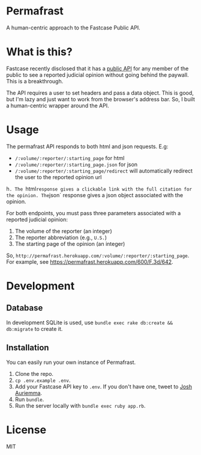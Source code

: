 # Permafrast

A human-centric approach to the Fastcase Public API. 

# What is this?

Fastcase recently disclosed that it has a [public API](http://legalgeekery.com/2014/09/10/fastcase-public-links-to-cases-on-haiku-decisis-are-here/) for any member of the public to see a reported judicial opinion without going behind the paywall. This is a breakthrough. 

The API requires a user to set headers and pass a data object. This is good, but I'm lazy and just want to work from the browser's address bar. So, I built a human-centric wrapper around the API.

# Usage

The permafrast API responds to both html and json requests. E.g:

* `/:volume/:reporter/:starting_page` for html
* `/:volume/:reporter/:starting_page.json` for json
* `/:volume/:reporter/:starting_page/redirect` will automatically redirect the user to the reported opinion url

h`. The `html` response gives a clickable link with the full citation for the opinion. The `json` response gives a json object associated with the opinion. 

For both endpoints, you must pass three parameters associated with a reported judicial opinion:

1. The volume of the reporter (an integer)
2. The reporter abbreviation (e.g., `U.S.`)
3. The starting page of the opinion (an integer)

So, `http://permafrast.herokuapp.com/:volume/:reporter/:starting_page`. For example, see <https://permafrast.herokuapp.com/600/F.3d/642>.

# Development

## Database

In development SQLite is used, use `bundle exec rake db:create && db:migrate` to create it.

## Installation

You can easily run your own instance of Permafrast.

1. Clone the repo.
2. `cp .env.example .env`.
3. Add your Fastcase API key to `.env`. If you don't have one, tweet to [Josh Auriemma](https://twitter.com/legalgeekery).
4. Run `bundle`.
5. Run the server locally with `bundle exec ruby app.rb`.

# License
MIT
